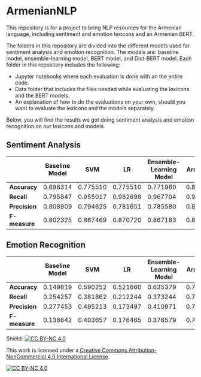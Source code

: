 # ArmenianNLP
This repository is for a project to bring NLP resources for the Armenian language, including sentiment and emotion lexicons and an Armenian BERT.

The folders in this repository are divided into the different models used for sentiment analysis and emotion recognition. The models are: baseline model, ensemble-learning model, BERT model, and Dict-BERT model. Each folder in this repository includes the following:
- Jupyter notebooks where each evaluation is done with an the entire code.
- Data folder that includes the files needed while evaluating the lexicons and the BERT models.
- An explanation of how to do the evaluations on your own, should you want to evaluate the lexicons and the models separately.

Below, you will find the results we got doing sentiment analysis and emotion recognition on our lexicons and models.

## Sentiment Analysis
| | Baseline Model | SVM | LR | Ensemble-Learning Model | ArmBERT | Dict-BERT |
| --- | --- | --- | --- | --- | --- | --- |
| **Accuracy** | 0.698314 | 0.775510 | 0.775510 | 0.771960 | 0.825199 | 0.827861 |
| **Recall** | 0.795847 | 0.955017 | 0.982698 | 0.967704 | 0.946943 | 0.953863 |
| **Precision** | 0.808909 | 0.794625 | 0.781651 | 0.785580 | 0.844650 | 0.843017 |
| **F-measure** | 0.802325 | 0.867469 | 0.870720 | 0.867183 | 0.892876 | 0.895021 |

## Emotion Recognition
| | Baseline Model | SVM | LR | Ensemble-Learning Model | ArmBERT | Dict-BERT |
| --- | --- | --- | --- | --- | --- | --- |
| **Accuracy** | 0.149819 | 0.590252 | 0.521660 | 0.635379 | 0.774368 | 0.770758 |
| **Recall** | 0.254257 | 0.381862 | 0.212244 | 0.373244 | 0.774368 | 0.587237 | 
| **Precision** | 0.277453 | 0.495213 | 0.173497 | 0.410971 | 0.771354 | 0.554299 |
| **F-measure** | 0.138642 | 0.403657 | 0.176465 | 0.376579 | 0.772258 | 0.568813 |


Shield: [![CC BY-NC 4.0][cc-by-nc-shield]][cc-by-nc]

This work is licensed under a
[Creative Commons Attribution-NonCommercial 4.0 International License][cc-by-nc].

[![CC BY-NC 4.0][cc-by-nc-image]][cc-by-nc]

[cc-by-nc]: http://creativecommons.org/licenses/by-nc/4.0/
[cc-by-nc-image]: https://licensebuttons.net/l/by-nc/4.0/88x31.png
[cc-by-nc-shield]: https://img.shields.io/badge/License-CC%20BY--NC%204.0-lightgrey.svg
